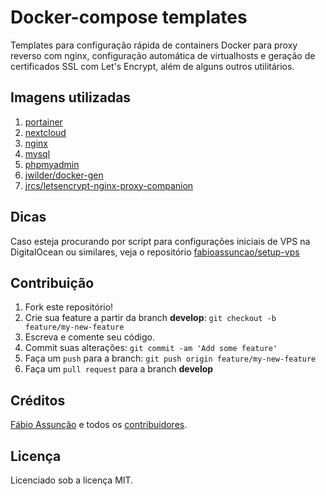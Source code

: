# Docker-compose templates

Templates para configuração rápida de containers Docker para proxy reverso com nginx, configuração automática de virtualhosts e geração de certificados SSL com Let's Encrypt, além de alguns outros utilitários.

## Imagens utilizadas

1. [portainer](https://github.com/portainer/portainer)
2. [nextcloud](https://github.com/nextcloud/server)
3. [nginx](https://github.com/nginx/nginx)
4. [mysql](https://hub.docker.com/r/codions/mysql/)
5. [phpmyadmin](https://hub.docker.com/r/phpmyadmin/phpmyadmin/)
6. [jwilder/docker-gen](https://github.com/jwilder/docker-gen)
7. [jrcs/letsencrypt-nginx-proxy-companion](https://github.com/JrCs/docker-letsencrypt-nginx-proxy-companion)

## Dicas

Caso esteja procurando por script para configurações iniciais de VPS na DigitalOcean ou similares, veja o repositório [fabioassuncao/setup-vps](https://github.com/fabioassuncao/setup-vps)

## Contribuição

1. Fork este repositório!
2. Crie sua feature a partir da branch **develop**: `git checkout -b feature/my-new-feature`
3. Escreva e comente seu código.
4. Commit suas alterações: `git commit -am 'Add some feature'`
5. Faça um `push` para a branch: `git push origin feature/my-new-feature`
6. Faça um `pull request` para a branch **develop**

## Créditos

[Fábio Assunção](https://github.com/fabioassuncao) e todos os [contribuidores](https://github.com/fabioassuncao/docker-boilerplate-server/graphs/contributors).

## Licença

Licenciado sob a licença MIT.